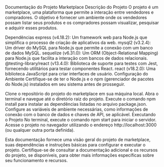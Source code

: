 Documentação do Projeto Marketplace
Descrição do Projeto
O projeto é um marketplace, uma plataforma que permite a interação entre vendedores e compradores. O objetivo é fornecer um ambiente onde os vendedores possam listar seus produtos e os compradores possam visualizar, pesquisar e adquirir esses produtos.

Dependências
express (v4.18.2): Um framework web para Node.js que simplifica o processo de criação de aplicativos da web.
mysql2 (v3.2.4): Um driver do MySQL para Node.js que permite a conexão com um banco de dados MySQL.
sequelize (v6.31.0): Um ORM (Object-Relational Mapping) para Node.js que facilita a interação com bancos de dados relacionais.
@testing-library/react (v13.4.0): Biblioteca de suporte para testes com Jest, fornecendo utilitários para testar componentes React.
react (v18.2.0): Uma biblioteca JavaScript para criar interfaces de usuário.
Configuração do Ambiente
Certifique-se de ter o Node.js e o npm (gerenciador de pacotes do Node.js) instalados em seu sistema antes de prosseguir.

Clone o repositório do projeto do marketplace em sua máquina local.
Abra o terminal e navegue até o diretório raiz do projeto.
Execute o comando npm install para instalar as dependências listadas no arquivo package.json.
Configure as variáveis de ambiente necessárias, como informações de conexão com o banco de dados e chaves de API, se aplicável.
Executando o Projeto
No terminal, execute o comando npm start para iniciar o servidor.
Acesse o projeto no navegador utilizando o endereço http://localhost:3000 (ou qualquer outra porta definida).


Esta documentação fornece uma visão geral do projeto de marketplace, suas dependências e instruções básicas para configurar e executar o projeto. Certifique-se de consultar a documentação adicional e os recursos do projeto, se disponíveis, para obter mais informações específicas sobre seu funcionamento e recursos.